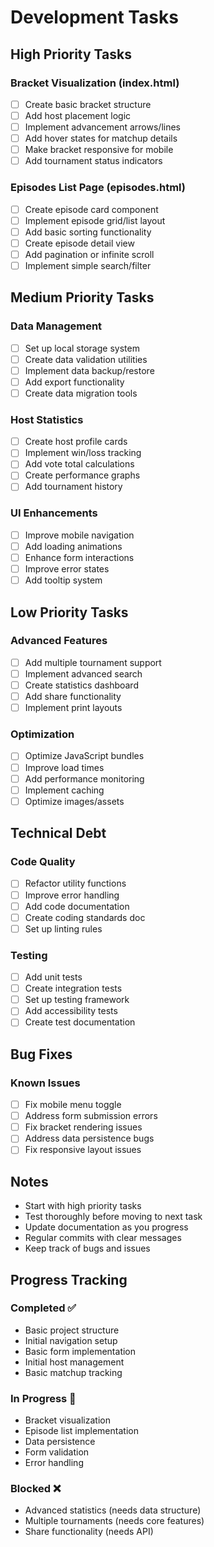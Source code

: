 # Development Tasks

## High Priority Tasks


### Bracket Visualization (index.html)
- [ ] Create basic bracket structure
- [ ] Add host placement logic
- [ ] Implement advancement arrows/lines
- [ ] Add hover states for matchup details
- [ ] Make bracket responsive for mobile
- [ ] Add tournament status indicators

### Episodes List Page (episodes.html)
- [ ] Create episode card component
- [ ] Implement episode grid/list layout
- [ ] Add basic sorting functionality
- [ ] Create episode detail view
- [ ] Add pagination or infinite scroll
- [ ] Implement simple search/filter

## Medium Priority Tasks

### Data Management
- [ ] Set up local storage system
- [ ] Create data validation utilities
- [ ] Implement data backup/restore
- [ ] Add export functionality
- [ ] Create data migration tools

### Host Statistics
- [ ] Create host profile cards
- [ ] Implement win/loss tracking
- [ ] Add vote total calculations
- [ ] Create performance graphs
- [ ] Add tournament history

### UI Enhancements
- [ ] Improve mobile navigation
- [ ] Add loading animations
- [ ] Enhance form interactions
- [ ] Improve error states
- [ ] Add tooltip system

## Low Priority Tasks

### Advanced Features
- [ ] Add multiple tournament support
- [ ] Implement advanced search
- [ ] Create statistics dashboard
- [ ] Add share functionality
- [ ] Implement print layouts

### Optimization
- [ ] Optimize JavaScript bundles
- [ ] Improve load times
- [ ] Add performance monitoring
- [ ] Implement caching
- [ ] Optimize images/assets

## Technical Debt

### Code Quality
- [ ] Refactor utility functions
- [ ] Improve error handling
- [ ] Add code documentation
- [ ] Create coding standards doc
- [ ] Set up linting rules

### Testing
- [ ] Add unit tests
- [ ] Create integration tests
- [ ] Set up testing framework
- [ ] Add accessibility tests
- [ ] Create test documentation

## Bug Fixes

### Known Issues
- [ ] Fix mobile menu toggle
- [ ] Address form submission errors
- [ ] Fix bracket rendering issues
- [ ] Address data persistence bugs
- [ ] Fix responsive layout issues

## Notes
- Start with high priority tasks
- Test thoroughly before moving to next task
- Update documentation as you progress
- Regular commits with clear messages
- Keep track of bugs and issues

## Progress Tracking

### Completed ✅
- Basic project structure
- Initial navigation setup
- Basic form implementation
- Initial host management
- Basic matchup tracking

### In Progress 🚧
- Bracket visualization
- Episode list implementation
- Data persistence
- Form validation
- Error handling

### Blocked ❌
- Advanced statistics (needs data structure)
- Multiple tournaments (needs core features)
- Share functionality (needs API)